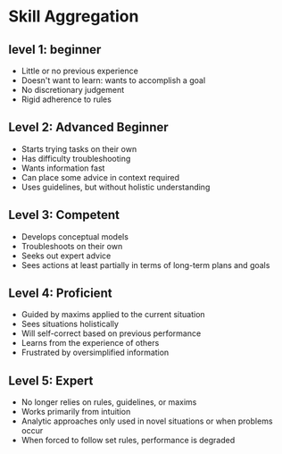 # Skill Aggregation

## level 1: beginner

- Little or no previous experience
- Doesn't want to learn: wants to accomplish a goal
- No discretionary judgement
- Rigid adherence to rules

## Level 2: Advanced Beginner

- Starts trying tasks on their own
- Has difficulty troubleshooting
- Wants information fast
- Can place some advice in context required
- Uses guidelines, but without holistic understanding

## Level 3: Competent

- Develops conceptual models
- Troubleshoots on their own
- Seeks out expert advice
- Sees actions at least partially in terms of long-term plans and goals

## Level 4: Proficient

- Guided by maxims applied to the current situation
- Sees situations holistically
- Will self-correct based on previous performance
- Learns from the experience of others
- Frustrated by oversimplified information

## Level 5: Expert

- No longer relies on rules, guidelines, or maxims
- Works primarily from intuition
- Analytic approaches only used in novel situations or when problems occur
- When forced to follow set rules, performance is degraded
